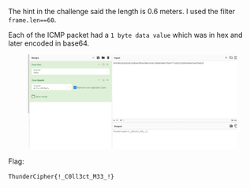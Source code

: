 The hint in the challenge said the length is 0.6 meters. I used the filter `frame.len==60`.

Each of the ICMP packet had a `1 byte data value` which was in hex and later encoded in base64.

<figure><img src="../src/Forensics/Echo Echo 2/flag.png"></figure>

Flag:
```
ThunderCipher{!_C0ll3ct_M33_!}
```